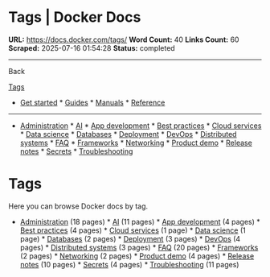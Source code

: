 # Tags | Docker Docs

**URL:** https://docs.docker.com/tags/
**Word Count:** 40
**Links Count:** 60
**Scraped:** 2025-07-16 01:54:28
**Status:** completed

---

Back

[Tags](https://docs.docker.com/tags/)

  * [Get started](https://docs.docker.com/get-started/)   * [Guides](https://docs.docker.com/guides/)   * [Manuals](https://docs.docker.com/manuals/)   * [Reference](https://docs.docker.com/reference/)

* * *

  * [Administration](https://docs.docker.com/tags/admin/ "Administration")   * [AI](https://docs.docker.com/tags/ai/ "AI")   * [App development](https://docs.docker.com/tags/app-dev/ "App development")   * [Best practices](https://docs.docker.com/tags/best-practices/ "Best practices")   * [Cloud services](https://docs.docker.com/tags/cloud-services/ "Cloud services")   * [Data science](https://docs.docker.com/tags/data-science/ "Data science")   * [Databases](https://docs.docker.com/tags/databases/ "Databases")   * [Deployment](https://docs.docker.com/tags/deploy/ "Deployment")   * [DevOps](https://docs.docker.com/tags/devops/ "DevOps")   * [Distributed systems](https://docs.docker.com/tags/distributed-systems/ "Distributed systems")   * [FAQ](https://docs.docker.com/tags/faq/ "FAQ")   * [Frameworks](https://docs.docker.com/tags/frameworks/ "Frameworks")   * [Networking](https://docs.docker.com/tags/networking/ "Networking")   * [Product demo](https://docs.docker.com/tags/product-demo/ "Product demo")   * [Release notes](https://docs.docker.com/tags/release-notes/ "Release notes")   * [Secrets](https://docs.docker.com/tags/secrets/ "Secrets")   * [Troubleshooting](https://docs.docker.com/tags/troubleshooting/ "Troubleshooting")

#  Tags

Here you can browse Docker docs by tag.

  * [Administration](https://docs.docker.com/tags/admin/) \(18 pages\)   * [AI](https://docs.docker.com/tags/ai/) \(11 pages\)   * [App development](https://docs.docker.com/tags/app-dev/) \(4 pages\)   * [Best practices](https://docs.docker.com/tags/best-practices/) \(4 pages\)   * [Cloud services](https://docs.docker.com/tags/cloud-services/) \(1 page\)   * [Data science](https://docs.docker.com/tags/data-science/) \(1 page\)   * [Databases](https://docs.docker.com/tags/databases/) \(2 pages\)   * [Deployment](https://docs.docker.com/tags/deploy/) \(3 pages\)   * [DevOps](https://docs.docker.com/tags/devops/) \(4 pages\)   * [Distributed systems](https://docs.docker.com/tags/distributed-systems/) \(3 pages\)   * [FAQ](https://docs.docker.com/tags/faq/) \(20 pages\)   * [Frameworks](https://docs.docker.com/tags/frameworks/) \(2 pages\)   * [Networking](https://docs.docker.com/tags/networking/) \(2 pages\)   * [Product demo](https://docs.docker.com/tags/product-demo/) \(4 pages\)   * [Release notes](https://docs.docker.com/tags/release-notes/) \(10 pages\)   * [Secrets](https://docs.docker.com/tags/secrets/) \(4 pages\)   * [Troubleshooting](https://docs.docker.com/tags/troubleshooting/) \(11 pages\)